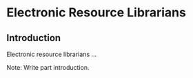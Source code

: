 # Electronic Resource Librarians

## Introduction

Electronic resource librarians ...

Note: Write part introduction.

